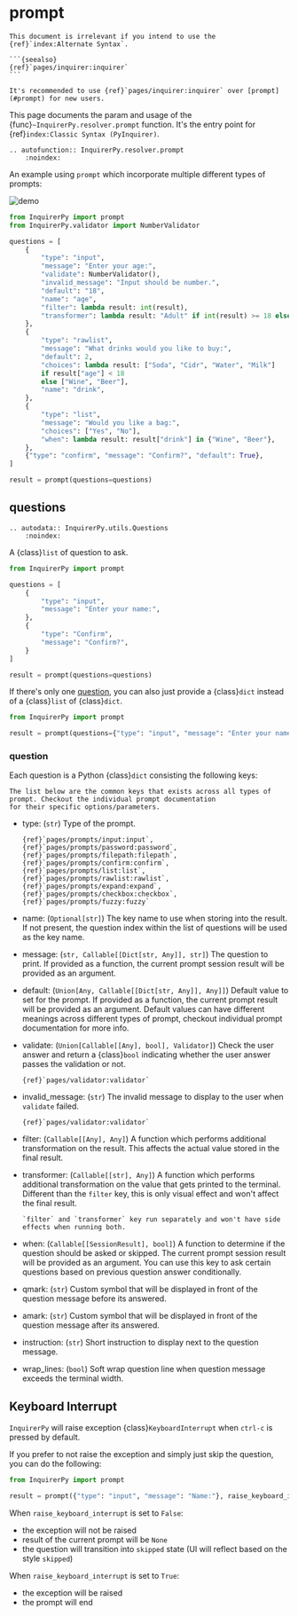 # prompt

````{attention}
This document is irrelevant if you intend to use the {ref}`index:Alternate Syntax`.

```{seealso}
{ref}`pages/inquirer:inquirer`
```

````

```{tip}
It's recommended to use {ref}`pages/inquirer:inquirer` over [prompt](#prompt) for new users.
```

This page documents the param and usage of the {func}`~InquirerPy.resolver.prompt` function.
It's the entry point for {ref}`index:Classic Syntax (PyInquirer)`.

```{eval-rst}
.. autofunction:: InquirerPy.resolver.prompt
    :noindex:
```

An example using `prompt` which incorporate multiple different types of prompts:

![demo](https://assets.kazhala.me/InquirerPy/InquirerPy-prompt.gif)

```python
from InquirerPy import prompt
from InquirerPy.validator import NumberValidator

questions = [
    {
        "type": "input",
        "message": "Enter your age:",
        "validate": NumberValidator(),
        "invalid_message": "Input should be number.",
        "default": "18",
        "name": "age",
        "filter": lambda result: int(result),
        "transformer": lambda result: "Adult" if int(result) >= 18 else "Youth",
    },
    {
        "type": "rawlist",
        "message": "What drinks would you like to buy:",
        "default": 2,
        "choices": lambda result: ["Soda", "Cidr", "Water", "Milk"]
        if result["age"] < 18
        else ["Wine", "Beer"],
        "name": "drink",
    },
    {
        "type": "list",
        "message": "Would you like a bag:",
        "choices": ["Yes", "No"],
        "when": lambda result: result["drink"] in {"Wine", "Beer"},
    },
    {"type": "confirm", "message": "Confirm?", "default": True},
]

result = prompt(questions=questions)
```

## questions

```{eval-rst}
.. autodata:: InquirerPy.utils.Questions
    :noindex:
```

A {class}`list` of question to ask.

```python
from InquirerPy import prompt

questions = [
    {
        "type": "input",
        "message": "Enter your name:",
    },
    {
        "type": "Confirm",
        "message": "Confirm?",
    }
]

result = prompt(questions=questions)
```

If there's only one [question](#question), you can also just provide a {class}`dict` instead of a {class}`list` of {class}`dict`.

```python
from InquirerPy import prompt

result = prompt(questions={"type": "input", "message": "Enter your name:"})
```

### question

Each question is a Python {class}`dict` consisting the following keys:

```{important}
The list below are the common keys that exists across all types of prompt. Checkout the individual prompt documentation
for their specific options/parameters.
```

- type: (`str`) Type of the prompt.

  ```{seealso}
  {ref}`pages/prompts/input:input`,
  {ref}`pages/prompts/password:password`,
  {ref}`pages/prompts/filepath:filepath`,
  {ref}`pages/prompts/confirm:confirm`,
  {ref}`pages/prompts/list:list`,
  {ref}`pages/prompts/rawlist:rawlist`,
  {ref}`pages/prompts/expand:expand`,
  {ref}`pages/prompts/checkbox:checkbox`,
  {ref}`pages/prompts/fuzzy:fuzzy`
  ```

- name: (`Optional[str]`) The key name to use when storing into the result. If not present, the question index within the list of questions will be used as the key name.
- message: (`str, Callable[[Dict[str, Any]], str]`) The question to print. If provided as a function, the current prompt session result will be provided as an argument.
- default: (`Union[Any, Callable[[Dict[str, Any]], Any]]`) Default value to set for the prompt. If provided as a function, the current prompt result will be provided as an argument.
  Default values can have different meanings across different types of prompt, checkout individual prompt documentation for more info.
- validate: (`Union[Callable[[Any], bool], Validator]`) Check the user answer and return a {class}`bool` indicating whether the user answer passes the validation or not.
  ```{seealso}
  {ref}`pages/validator:validator`
  ```
- invalid_message: (`str`) The invalid message to display to the user when `validate` failed.
  ```{seealso}
  {ref}`pages/validator:validator`
  ```
- filter: (`Callable[[Any], Any]`) A function which performs additional transformation on the result. This affects the actual value stored in the final result.
- transformer: (`Callable[[str], Any]`) A function which performs additional transformation on the value that gets printed to the terminal. Different than the `filter` key, this
  is only visual effect and won't affect the final result.

  ```{note}
  `filter` and `transformer` key run separately and won't have side effects when running both.
  ```

- when: (`Callable[[SessionResult], bool]`) A function to determine if the question should be asked or skipped. The current prompt session result will be provided as an argument.
  You can use this key to ask certain questions based on previous question answer conditionally.
- qmark: (`str`) Custom symbol that will be displayed in front of the question message before its answered.
- amark: (`str`) Custom symbol that will be displayed in front of the question message after its answered.
- instruction: (`str`) Short instruction to display next to the question message.
- wrap_lines: (`bool`) Soft wrap question line when question message exceeds the terminal width.

## Keyboard Interrupt

`InquirerPy` will raise exception {class}`KeyboardInterrupt` when `ctrl-c` is pressed by default.

If you prefer to not raise the exception and simply just skip the question, you can do the following:

```python
from InquirerPy import prompt

result = prompt({"type": "input", "message": "Name:"}, raise_keyboard_interrupt=False)
```

When `raise_keyboard_interrupt` is set to `False`:

- the exception will not be raised
- result of the current prompt will be `None`
- the question will transition into `skipped` state (UI will reflect based on the style `skipped`)

When `raise_keyboard_interrupt` is set to `True`:

- the exception will be raised
- the prompt will end
